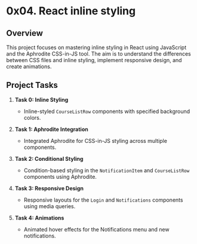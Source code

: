 # 0x04. React inline styling

## Overview
This project focuses on mastering inline styling in React using JavaScript and the Aphrodite CSS-in-JS tool. The aim is to understand the differences between CSS files and inline styling, implement responsive design, and create animations.

## Project Tasks

1. **Task 0: Inline Styling**
   - Inline-styled `CourseListRow` components with specified background colors.

2. **Task 1: Aphrodite Integration**
   - Integrated Aphrodite for CSS-in-JS styling across multiple components.

3. **Task 2: Conditional Styling**
   - Condition-based styling in the `NotificationItem` and `CourseListRow` components using Aphrodite.

4. **Task 3: Responsive Design**
   - Responsive layouts for the `Login` and `Notifications` components using media queries.

5. **Task 4: Animations**
   - Animated hover effects for the Notifications menu and new notifications.